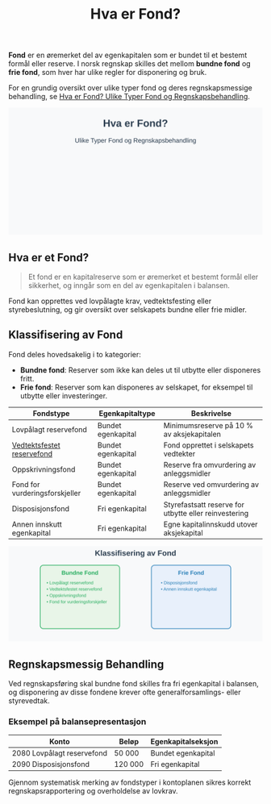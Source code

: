 ﻿---
title: "Hva er Fond?"
seoTitle: "Hva er Fond?"
meta_description: '**Fond** er en øremerket del av egenkapitalen som er bundet til et bestemt formål eller reserve. I norsk regnskap skilles det mellom **bundne fond** og **frie...'
slug: hva-er-fond
type: blog
layout: pages/single
---

**Fond** er en øremerket del av egenkapitalen som er bundet til et bestemt formål eller reserve. I norsk regnskap skilles det mellom **bundne fond** og **frie fond**, som hver har ulike regler for disponering og bruk.

For en grundig oversikt over ulike typer fond og deres regnskapsmessige behandling, se [Hva er Fond? Ulike Typer Fond og Regnskapsbehandling](/blogs/regnskap/hva-er-fond "Hva er Fond? Ulike Typer Fond og Regnskapsbehandling").

![Illustrasjon som viser hovedkategorier av fond](hva-er-fond-image.svg)

## Hva er et Fond?

> Et fond er en kapitalreserve som er øremerket et bestemt formål eller sikkerhet, og inngår som en del av egenkapitalen i balansen.

Fond kan opprettes ved lovpålagte krav, vedtektsfesting eller styrebeslutning, og gir oversikt over selskapets bundne eller frie midler.

## Klassifisering av Fond

Fond deles hovedsakelig i to kategorier:

- **Bundne fond**: Reserver som ikke kan deles ut til utbytte eller disponeres fritt.
- **Frie fond**: Reserver som kan disponeres av selskapet, for eksempel til utbytte eller investeringer.

| Fondstype                       | Egenkapitaltype      | Beskrivelse                                                       |
|---------------------------------|----------------------|-------------------------------------------------------------------|
| Lovpålagt reservefond           | Bundet egenkapital   | Minimumsreserve på 10 % av aksjekapitalen                        |
| [Vedtektsfestet reservefond](/blogs/regnskap/vedtekter "Vedtekter: Definisjon, Krav og Betydning i Norsk Regnskap")      | Bundet egenkapital   | Fond opprettet i selskapets vedtekter                             |
| Oppskrivningsfond               | Bundet egenkapital   | Reserve fra omvurdering av anleggsmidler                          |
| Fond for vurderingsforskjeller  | Bundet egenkapital   | Reserve ved omvurdering av anleggsmidler                          |
| Disposisjonsfond                | Fri egenkapital      | Styrefastsatt reserve for utbytte eller reinvestering             |
| Annen innskutt egenkapital      | Fri egenkapital      | Egne kapitalinnskudd utover aksjekapital                          |

![Klassifisering av fond](hva-er-fond-klassifisering.svg)

## Regnskapsmessig Behandling

Ved regnskapsføring skal bundne fond skilles fra fri egenkapital i balansen, og disponering av disse fondene krever ofte generalforsamlings- eller styrevedtak.

### Eksempel på balansepresentasjon

| Konto                          | Beløp      | Egenkapitalseksjon       |
|--------------------------------|------------|---------------------------|
| 2080 Lovpålagt reservefond     | 50 000     | Bundet egenkapital        |
| 2090 Disposisjonsfond          | 120 000    | Fri egenkapital           |

Gjennom systematisk merking av fondstyper i kontoplanen sikres korrekt regnskapsrapportering og overholdelse av lovkrav.










